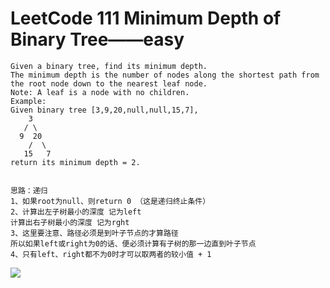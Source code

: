 # LeetCode 111 Minimum Depth of Binary Tree——easy

```
Given a binary tree, find its minimum depth.
The minimum depth is the number of nodes along the shortest path from the root node down to the nearest leaf node.
Note: A leaf is a node with no children.
Example:
Given binary tree [3,9,20,null,null,15,7],
    3
   / \
  9  20
    /  \
   15   7
return its minimum depth = 2.


思路：递归
1、如果root为null、则return 0 （这是递归终止条件）
2、计算出左子树最小的深度 记为left
计算出右子树最小的深度 记为rght
3、这里要注意、路径必须是到叶子节点的才算路径
所以如果left或right为0的话、便必须计算有子树的那一边直到叶子节点
4、只有left、right都不为0时才可以取两者的较小值 + 1
```
![](https://github.com/only-you/interview/blob/master/picture/111.png)
